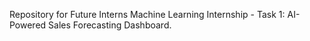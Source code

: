 Repository for Future Interns Machine Learning Internship - Task 1: AI-Powered Sales Forecasting Dashboard.
